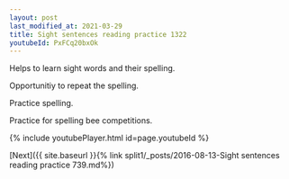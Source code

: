 ```yaml
---
layout: post
last_modified_at: 2021-03-29
title: Sight sentences reading practice 1322
youtubeId: PxFCq20bxOk
---
```

 
 
Helps to learn sight words and their spelling.

Opportunitiy to repeat the spelling. 

Practice spelling. 
 
Practice for spelling bee competitions. 
 
{% include youtubePlayer.html id=page.youtubeId %}
 
 

[Next]({{ site.baseurl }}{% link  split1/_posts/2016-08-13-Sight sentences reading practice 739.md%})
 

